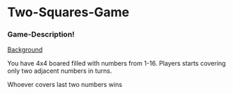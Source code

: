 # Two-Squares-Game

### Game-Description!
[Background](https://user-images.githubusercontent.com/92587188/158901240-0e1f2d7a-3280-418c-b6d8-cdaeee5c4b25.png)


You have 4x4 boared filled with numbers from 1-16. Players starts covering only two adjacent numbers in turns.

Whoever covers last two numbers wins
